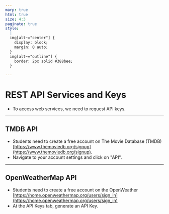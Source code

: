 ```yaml
---
marp: true
html: true
size: 4:3
paginate: true
style:
  | 
  img[alt~="center"] {
    display: block;
    margin: 0 auto;
  }
  img[alt~="outline"] {
    border: 2px solid #388bee;
  }

---
```


# REST API Services and Keys

- To access web services, we need to request API keys.

---

## TMDB API

- Students need to create a free account on The Movie Database (TMDB) [https://www.themoviedb.org/signup](https://www.themoviedb.org/signup).
- Navigate to your account settings and click on "API".

---

## OpenWeatherMap API

- Students need to create a free account on the OpenWeather [https://home.openweathermap.org/users/sign_in](https://home.openweathermap.org/users/sign_in)
- At the API Keys tab, generate an API Key.
